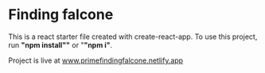 # Finding falcone

This is a react starter file created with create-react-app. To use this project, run <strong>"npm install""</strong> or "<strong>"npm i"</strong>.

Project is live at <a href="https://primefindingfalcone.netlify.app/">www.primefindingfalcone.netlify.app</a>
